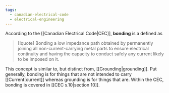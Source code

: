 ```yaml
---
tags:
  - canadian-electrical-code
  - electrical-engineering
---
```

According to the [[Canadian Electrical Code|CEC]], **bonding** is a defined as
>[!quote] Bonding
>a low impedance path obtained by permanently joining all non-current-carrying metal parts to ensure electrical continuity and having the capacity to conduct safely any current likely to be imposed on it.

This concept is similar to, but distinct from, [[Grounding|grounding]]. Put generally, bonding is for things that are not intended to carry [[Current|current]] whereas grounding is for things that are. Within the CEC, bonding is covered in [[CEC s.10|section 10]].